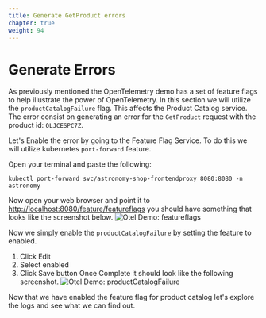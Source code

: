 ```yaml
---
title: Generate GetProduct errors
chapter: true
weight: 94
---
```


# Generate Errors

As previously mentioned the OpenTelemetry demo has a set of feature flags to help illustrate the power of OpenTelemetry. In this section we will utilize the `productCatalogFailure` flag. This affects the Product Catalog service. The error consist on generating an error for the `GetProduct` request with the product id: `OLJCESPC7Z`.

Let's Enable the error by going to the Feature Flag Service. To do this we will utilize kubernetes `port-forward` feature.

Open your terminal and paste the following:

```shell
kubectl port-forward svc/astronomy-shop-frontendproxy 8080:8080 -n astronomy
```

Now open your web browser and point it to [http://localhost:8080/feature/featureflags](http://localhost:8080/feature/featureflags) you should have something that looks like the screenshot below.
![Otel Demo: featureflags](/images/logs/logz-io-logs-otel-demo-feature-flags.png)

Now we simply enable the `productCatalogFailure` by setting the feature to enabled.

1. Click Edit
1. Select enabled
1. Click Save button
   Once Complete it should look like the following screenshot.
   ![Otel Demo: productCatalogFailure](/images/logs/logz-io-logs-otel-demo-productCatalogFailure-true.png)

Now that we have enabled the feature flag for product catalog let's explore the logs and see what we can find out.
